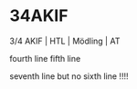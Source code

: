 # 34AKIF
3/4 AKIF | HTL  |  Mödling  |  AT

fourth line
fifth line

seventh line but no sixth line !!!!

